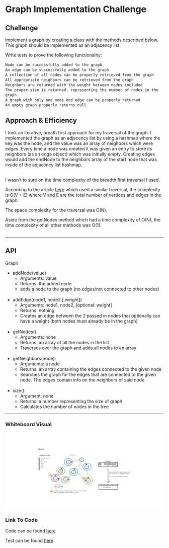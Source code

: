 # Graph Implementation Challenge

## Challenge

Implement a graph by creating a class with the methods described below. This graph should be implemented as an adjacency list.

Write tests to prove the following functionality:

    Node can be successfully added to the graph
    An edge can be successfully added to the graph
    A collection of all nodes can be properly retrieved from the graph
    All appropriate neighbors can be retrieved from the graph
    Neighbors are returned with the weight between nodes included
    The proper size is returned, representing the number of nodes in the graph
    A graph with only one node and edge can be properly returned
    An empty graph properly returns null

## Approach & Efficiency
<!-- What approach did you take? Why? What is the Big O space/time for this approach? -->
I took an iterative, breath first approach for my traversal of the graph.
I implemented the graph as an adjacency list by using a hashmap where the key was the node, and the value was an array of neighbors which were edges.
Every time a node was created it was given an entry to store its neighbors (as an edge object) which was initially empty.
Creating edges would add the endNode to the neighbors array of the start node that was inside of the adjacency list hashmap.

<br>
I wasn't to sure on the time complexity of the breadth first traversal I used.

According to the article [here](https://www.techiedelight.com/breadth-first-search/) which used a similar traversal, the complexity is O(V + E) where V and E are the total number of vertices and edges in the graph.

The space complexity for the traversal was O(N).

Aside from the getNodes method which had a time complexity of O(N), the time complexity of all other methods was O(1).
<br><br>

-----

## API
<!-- Description of each method publicly available to your Linked List -->

Graph

* addNode(value)
  * Arguments: value
  * Returns: the added node
  * adds a node to the graph (no edges/not connected to other nodes)
<br><br>
* addEdge(node1, node2 [,weight])
  * Arguments: node1, node2, [optional: weight]
  * Returns: nothing
  * Creates an edge between the 2 passed in nodes that optionally can have a weight
  (both nodes must already be in the graph)
<br><br>
* getNodes()
  * Arguments: none
  * Returns: an array of all the nodes in the list
  * Traverses over the graph and adds all nodes to an array
<br><br>
* getNeighbors(node):
  * Arguments: a node
  * Returns: an array containing the edges connected to the given node
  * Searches the graph for the edges that are connected to the given node. The edges contain info on the neighbors of said node.
<br><br>
* size():
  * Argument: none
  * Returns: a number representing the size of graph
  * Calculates the number of nodes in the tree

-----

### Whiteboard Visual

![Solution approach diagram](./graph.png)

### Link To Code

Code can be found [here](./graph.js)

Test can be found [here](./graph.test.js)
